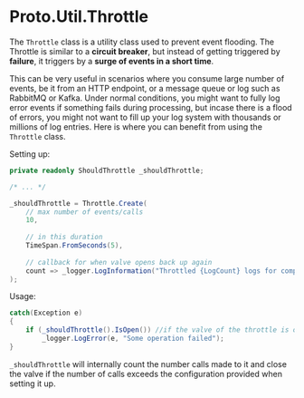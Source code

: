 # Proto.Util.Throttle

The `Throttle` class is a utility class used to prevent event flooding.
The Throttle is similar to a **circuit breaker**, but instead of getting triggered by **failure**, it triggers by a **surge of events in a short time**.

This can be very useful in scenarios where you consume large number of events, be it from an HTTP endpoint, or a message queue or log such as RabbitMQ or Kafka.
Under normal conditions, you might want to fully log error events if something fails during processing, but incase there is a flood of errors, you might not want to fill up your log system with thousands or millions of log entries.
Here is where you can benefit from using the `Throttle` class.


Setting up:

```csharp
private readonly ShouldThrottle _shouldThrottle;

/* ... */

_shouldThrottle = Throttle.Create( 
    // max number of events/calls
    10,
    
    // in this duration
    TimeSpan.FromSeconds(5),
    
    // callback for when valve opens back up again
    count => _logger.LogInformation("Throttled {LogCount} logs for component xyz", count)
);
```

Usage:

```csharp
catch(Exception e)
{
    if (_shouldThrottle().IsOpen()) //if the valve of the throttle is open, log the event
        _logger.LogError(e, "Some operation failed");
}
```

`_shouldThrottle` will internally count the number calls made to it and close the valve if the number of calls exceeds the configuration provided when setting it up.
